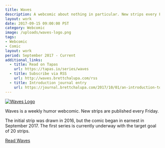 ```yaml
---
title: Waves
description: A webcomic about nothing in particular. New strips every Friday.
layout: work
date: 2017-09-15 09:00:00 PST
category: Webcomic
image: /uploads/waves-logo.png
tags:
- Webcomic
- Comic
layout: work
period: September 2017 - Current
additional_links:
  - title: Read on Tapas
    url: https://tapas.io/series/waves
  - title: Subscribe via RSS
    url: http://waves.brettchalupa.com/rss
  - title: Introduction journal entry
    url: https://journal.brettchalupa.com/2017/10/01/an-introduction-to-waves/
---
```


[![Waves Logo](/uploads/waves-logo.png)](http://waves.brettchalupa.com)

Waves is a weekly humor webcomic. New strips are published every Friday.

The initial strip was drawn in 2016, but the comic began in earnest in
September 2017. The first series is currently underway with the target
goal of 20 strips.

[Read Waves](http://waves.brettchalupa.com)
